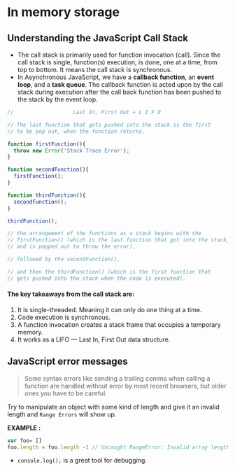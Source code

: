 

# In memory storage

## Understanding the JavaScript Call Stack

+ The call stack is primarily used for function invocation (call). Since the call stack is single, function(s) execution, is done, one at a time, from top to bottom. It means the call stack is synchronous.
+ In Asynchronous JavaScript, we have a **callback function**, an **event loop**, and a **task queue**. The callback function is acted upon by the call stack during execution after the call back function has been pushed to the stack by the event loop.

````javascript
//                   Last In, First Out = L I F O 

// The last function that gets pushed into the stack is the first 
// to be pop out, when the function returns.

function firstFunction(){
  throw new Error('Stack Trace Error');
}

function secondFunction(){
  firstFunction();
}

function thirdFunction(){
  secondFunction();
}

thirdFunction();

// the arrangement of the functions as a stack begins with the 
// firstFunction() (which is the last function that got into the stack, 
// and is popped out to throw the error), 

// followed by the secondFunction(), 

// and then the thirdFunction() (which is the first function that 
// gets pushed into the stack when the code is executed).
````

#### The key takeaways from the call stack are:

1. It is single-threaded. Meaning it can only do one thing at a time.
2. Code execution is synchronous.
3. A function invocation creates a stack frame that occupies a temporary memory.
4. It works as a LIFO — Last In, First Out data structure.

## JavaScript error messages

> Some syntax errors like sending a trailing comma when calling a function are handled without error by most recent browsers, but older ones you have to be careful.

Try to manipulate an object with some kind of length and give it an invalid length and `Range Errors` will show up.

**EXAMPLE :**

````javascript
var foo= []
foo.length = foo.length -1 // Uncaught RangeError: Invalid array length
````

+ `console.log();` is a great tool for debugging.
